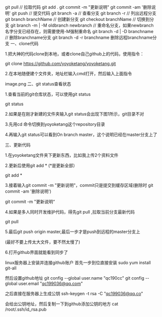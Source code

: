 git pull // 拉取代码
git add .
git commit -m "更新说明"
git commit -am '删除说明'
git push // 提交代码
git branch -a // 查看分支
git branch -r // 列出远程分支
git branch branchName // 创建新分支
git checkout branchName // 切换到分支
git branch -m | -M oldbranch newbranch  // 重命名分支，如果newbranch名字分支已经存在，则需要使用-M强制重命名
git branch -d | -D branchname // 删除branchname分支
git branch -d -r branchname 删除远程branchname分支
一、clone代码

1.把大神的代码clone到本地，或者clone自己github上的代码，使用指令：

git clone https://github.com/yoyoketang/yoyoketang.git

2.在本地随便建个文件夹，地址栏输入cmd打开，然后输入上面指令

image.png
二、git status查看状态

1.查看当前的git仓库状态，可以使用git status

git status

2.如果是在刚才新建的文件夹输入git status会出现下图1所示，git目录不对

3.先用cd 命令切换到yoyoketang这个repository目录

4.再输入git status可以看到On branch master，这个说明已经在master分支上了

三、更新代码

1.在yoyoketang文件夹下更新东西，比如我上传2个资料文件

2.更新后使用git add * (*是更新全部）

git add *

3.接着输入git commit -m "更新说明"，commit只是提交到缓存区域(删除时 git commit -am '删除说明')

git commit -m "更新说明“

4.如果是多人同时开发维护代码，得先git pull ,拉取当前分支最新代码

git pull

5.最后git push origin master,最后一步才是push到远程的master分支上

(最好不要上传太大文件，要不然太慢了)

6.打开github界面就能看到同步了


linux服务器上安装并连接github账户
首先一步到位直接安装
sudo yum install git-all

然后设置github地址
git config --global user.name "qc190cc"
git config --global user.email "qc199036@qq.com"

之后直接在服务器上生成公钥
ssh-keygen -t rsa -C "qc199036@qq.co"

会给出公钥地址，然后复制一下到github添加公钥的地方
cat /root/.ssh/id_rsa.pub
